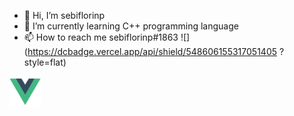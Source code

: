 - 👋 Hi, I’m sebiflorinp
- 🌱 I’m currently learning C++ programming language
- 📫 How to reach me sebiflorinp#1863
![](https://dcbadge.vercel.app/api/shield/548606155317051405 ?style=flat)
<img src="https://github.com/devicons/devicon/blob/master/icons/vuejs/vuejs-original.svg" width="50" />
<!---
sebiflorinp/sebiflorinp is a ✨ special ✨ repository because its `README.md` (this file) appears on your GitHub profile.
You can click the Preview link to take a look at your changes.
--->
